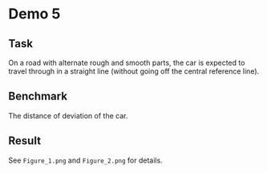# Demo 5
## Task
On a road with alternate rough and smooth parts, the car is expected to travel through in a straight line (without going off the central reference line).


## Benchmark
The distance of deviation of the car.

## Result
See `Figure_1.png` and `Figure_2.png` for details.


